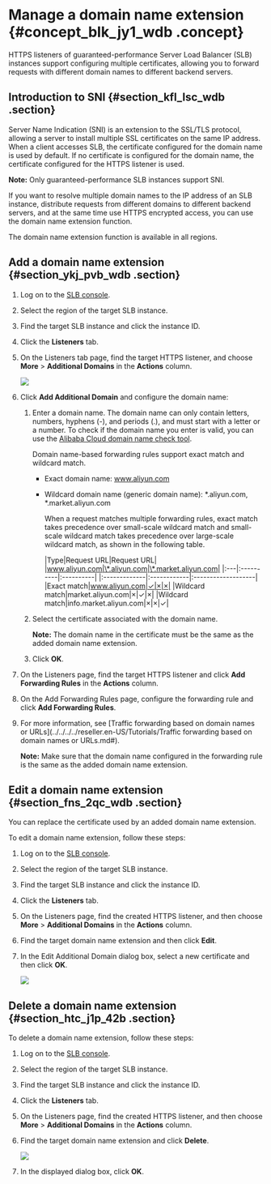 # Manage a domain name extension {#concept_blk_jy1_wdb .concept}

HTTPS listeners of guaranteed-performance Server Load Balancer \(SLB\) instances support configuring multiple certificates, allowing you to forward requests with different domain names to different backend servers.

## Introduction to SNI {#section_kfl_lsc_wdb .section}

Server Name Indication \(SNI\) is an extension to the SSL/TLS protocol, allowing a server to install multiple SSL certificates on the same IP address. When a client accesses SLB, the certificate configured for the domain name is used by default. If no certificate is configured for the domain name, the certificate configured for the HTTPS listener is used.

**Note:** Only guaranteed-performance SLB instances support SNI.

If you want to resolve multiple domain names to the IP address of an SLB instance, distribute requests from different domains to different backend servers, and at the same time use HTTPS encrypted access, you can use the domain name extension function.

The domain name extension function is available in all regions.

## Add a domain name extension {#section_ykj_pvb_wdb .section}

1.  Log on to the [SLB console](https://partners-intl.aliyun.com/login-required#/slb).
2.  Select the region of the target SLB instance.
3.  Find the target SLB instance and click the instance ID.
4.  Click the **Listeners** tab.
5.  On the Listeners tab page, find the target HTTPS listener, and choose **More** \> **Additional Domains** in the **Actions** column.

    ![](http://static-aliyun-doc.oss-cn-hangzhou.aliyuncs.com/assets/img/15661/15659383187466_en-US.png)

6.  Click **Add Additional Domain** and configure the domain name:
    1.  Enter a domain name. The domain name can only contain letters, numbers, hyphens \(-\), and periods \(.\), and must start with a letter or a number. To check if the domain name you enter is valid, you can use the [Alibaba Cloud domain name check tool](https://zijian.aliyun.com).

        Domain name-based forwarding rules support exact match and wildcard match.

        -   Exact domain name: www.aliyun.com
        -   Wildcard domain name \(generic domain name\): \*.aliyun.com, \*.market.aliyun.com

            When a request matches multiple forwarding rules, exact match takes precedence over small-scale wildcard match and small-scale wildcard match takes precedence over large-scale wildcard match, as shown in the following table.

            |Type|Request URL|Request URL|
|www.aliyun.com|\*.aliyun.com|\*.market.aliyun.com|
            |:---|:----------|:----------|
            |:-------------|:------------|:-------------------|
            |Exact match|www.aliyun.com|✓|×|×|
            |Wildcard match|market.aliyun.com|×|✓|×|
            |Wildcard match|info.market.aliyun.com|×|×|✓|

    2.  Select the certificate associated with the domain name.

        **Note:** The domain name in the certificate must be the same as the added domain name extension.

    3.  Click **OK**.
7.  On the Listeners page, find the target HTTPS listener and click **Add Forwarding Rules** in the **Actions** column.
8.  On the Add Forwarding Rules page, configure the forwarding rule and click **Add Forwarding Rules**.
9.  For more information, see [Traffic forwarding based on domain names or URLs](../../../../reseller.en-US/Tutorials/Traffic forwarding based on domain names or URLs.md#).

    **Note:** Make sure that the domain name configured in the forwarding rule is the same as the added domain name extension.


## Edit a domain name extension {#section_fns_2qc_wdb .section}

You can replace the certificate used by an added domain name extension.

To edit a domain name extension, follow these steps:

1.  Log on to the [SLB console](https://partners-intl.aliyun.com/login-required#/slb).
2.  Select the region of the target SLB instance.
3.  Find the target SLB instance and click the instance ID.
4.  Click the **Listeners** tab.
5.  On the Listeners page, find the created HTTPS listener, and then choose **More** \> **Additional Domains** in the **Actions** column.
6.  Find the target domain name extension and then click **Edit**.
7.  In the Edit Additional Domain dialog box, select a new certificate and then click **OK**.

    ![](http://static-aliyun-doc.oss-cn-hangzhou.aliyuncs.com/assets/img/15661/15659383187468_en-US.png)


## Delete a domain name extension {#section_htc_j1p_42b .section}

To delete a domain name extension, follow these steps:

1.  Log on to the [SLB console](https://partners-intl.aliyun.com/login-required#/slb).
2.  Select the region of the target SLB instance.
3.  Find the target SLB instance and click the instance ID.
4.  Click the **Listeners** tab.
5.  On the Listeners page, find the created HTTPS listener, and then choose **More** \> **Additional Domains** in the **Actions** column.
6.  Find the target domain name extension and click **Delete**.

    ![](http://static-aliyun-doc.oss-cn-hangzhou.aliyuncs.com/assets/img/15661/15659383187469_en-US.png)

7.  In the displayed dialog box, click **OK**.

